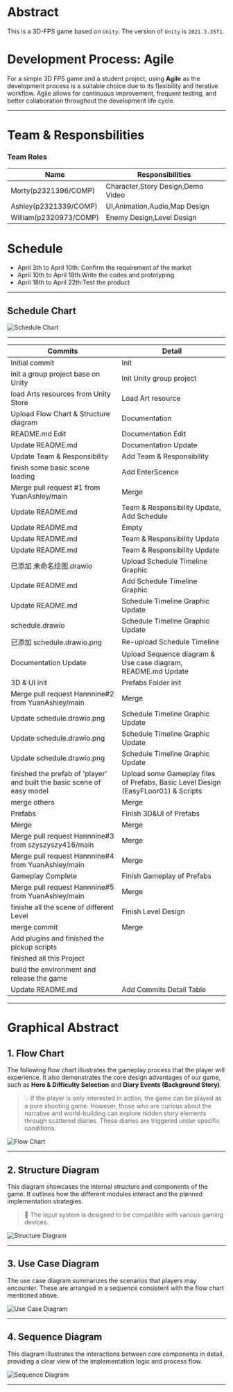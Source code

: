 # Abstract

This is a 3D-FPS game based on `Unity`. The version of `Unity` is `2021.3.35f1`.

# Development Process: Agile

For a simple 3D FPS game and a student project, using **Agile** as the development process is a suitable choice due to its flexibility and iterative workflow. Agile allows for continuous improvement, frequent testing, and better collaboration throughout the development life cycle.

---

# Team & Responsbilities
### Team Roles  
| Name  | Responsibilities |  
|-------|------------------|  
| Morty(p2321396/COMP)|Character,Story Design,Demo Video |  
| Ashley(p2321339/COMP)|UI,Animation,Audio,Map Design|  
|William(p2320973/COMP)|Enemy Design,Level Design|

# Schedule  
- April 3th to April 10th: Confirm the requirement of the market  
- April 10th to April 18th:Write the codes and prototyping
- April 18th to April 22th:Test the product

---
##  Schedule Chart

![Schedule Chart](Documentation/schedule.drawio.png)

---
| Commits | Detail |
|----------|---------|
| Initial commit | Init |
| init a group project base on Unity | Init Unity group project |
| load Arts resources from Unity Store | Load Art resource |
| Upload Flow Chart & Structure diagram | Documentation |
| README.md Edit | Documentation Edit |
| Update README.md | Documentation Update |
| Update Team & Responsibility | Add Team & Responsibility |
| finish some basic scene loading | Add EnterScence |
| Merge pull request #1 from YuanAshley/main | Merge |
| Update README.md | Team & Responsibility Update, Add Schedule |
| Update README.md | Empty |
| Update README.md | Team & Responsibility Update |
| Update README.md | Team & Responsibility Update |
| 已添加 未命名绘图.drawio | Upload Schedule Timeline Graphic |
| Update README.md | Add Schedule Timeline Graphic |
| Update README.md | Schedule Timeline Graphic Update |
| schedule.drawio | Schedule Timeline Graphic Update |
| 已添加 schedule.drawio.png | Re-upload Schedule Timeline |
| Documentation Update | Upload Sequence diagram & Use case diagram, README.md Update |
| 3D & UI init | Prefabs Folder init |
| Merge pull request Hannnine#2 from YuanAshley/main | Merge |
| Update schedule.drawio.png | Schedule Timeline Graphic Update |
| Update schedule.drawio.png | Schedule Timeline Graphic Update |
| Update schedule.drawio.png | Schedule Timeline Graphic Update |
| finished the prefab of 'player' and built the basic scene of easy model | Upload some Gameplay files of Prefabs, Basic Level Design (EasyFLoor01) & Scripts |
| merge others | Merge |
| Prefabs | Finish 3D&UI of Prefabs |
| Merge | Merge |
| Merge pull request Hannnine#3 from szyszyszy416/main | Merge |
| Merge pull request Hannnine#4 from YuanAshley/main | Merge |
| Gameplay Complete | Finish Gameplay of Prefabs |
| Merge pull request Hannnine#5 from YuanAshley/main | Merge |
| finishe all the scene of different Level | Finish Level Design |
| merge commit | Merge |
| Add plugins and finished the pickup scripts |  |
| finished all this Project |  |
| build the environment and release the game |  |
| Update README.md| Add Commits Detail Table|
---

# Graphical Abstract

## 1. Flow Chart

The following flow chart illustrates the gameplay process that the player will experience. It also demonstrates the core design advantages of our game, such as **Hero & Difficulty Selection** and **Diary Events (Background Story)**.

> 💡 If the player is only interested in action, the game can be played as a pure shooting game. However, those who are curious about the narrative and world-building can explore hidden story elements through scattered diaries. These diaries are triggered under specific conditions.

![Flow Chart](Documentation/Flow.drawio.png)

---

## 2. Structure Diagram

This diagram showcases the internal structure and components of the game. It outlines how the different modules interact and the planned implementation strategies.

> 🔧 The input system is designed to be compatible with various gaming devices.


![Structure Diagram](Documentation/Structure.drawio.png)

---

## 3. Use Case Diagram

The use case diagram summarizes the scenarios that players may encounter. These are arranged in a sequence consistent with the flow chart mentioned above.

![Use Case Diagram](Documentation/UseCase.drawio.png)

---

## 4. Sequence Diagram

This diagram illustrates the interactions between core components in detail, providing a clear view of the implementation logic and process flow.

![Sequence Diagram](Documentation/Sequence.drawio.png)

---
